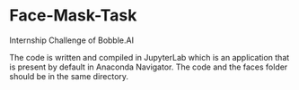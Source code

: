# Face-Mask-Task
Internship Challenge of Bobble.AI

The code is written and compiled in JupyterLab which is an application that is present by default in Anaconda Navigator.
The code and the faces folder should be in the same directory.

